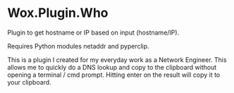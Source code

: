 # Wox.Plugin.Who
Plugin to get hostname or IP based on input (hostname/IP).

Requires Python modules netaddr and pyperclip.

This is a plugin I created for my everyday work as a Network Engineer.
This allows me to quickly do a DNS lookup and copy to the clipboard without opening a terminal / cmd prompt.
Hitting enter on the result will copy it to your clipboard.